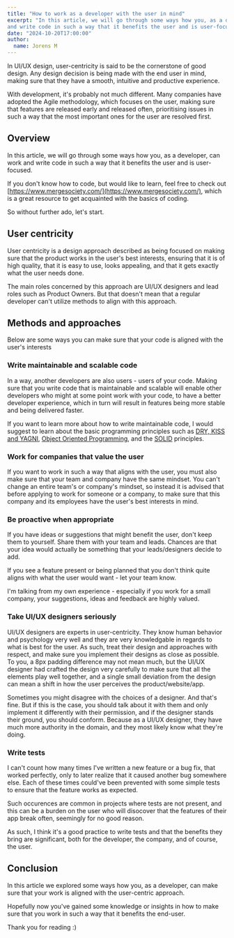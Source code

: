 ```yaml
---
title: "How to work as a developer with the user in mind"
excerpt: "In this article, we will go through some ways how you, as a developer, can work
and write code in such a way that it benefits the user and is user-focused."
date: "2024-10-20T17:00:00"
author:
  name: Jorens M
---
```


In UI/UX design, user-centricity is said to be the cornerstone of good design.
Any design decision is being made with the end user in mind, making sure that they
have a smooth, intuitive and productive experience.

With development, it's probably not much different. Many companies have adopted
the Agile methodology, which focuses on the user, making sure that features are
released early and released often, prioritising issues in such a way that the most
important ones for the user are resolved first.

## Overview

In this article, we will go through some ways how you, as a developer, can work
and write code in such a way that it benefits the user and is user-focused.

If you don't know how to code, but would like to learn, feel free to check out
[https://www.mergesociety.com/](https://www.mergesociety.com/), which is a great resource
to get acquainted with the basics of coding.

So without further ado, let's start.

## User centricity

User centricity is a design approach described as being focused on making sure that the product works in the user's best interests, ensuring that it is of high quality, that it is easy to use, looks appealing, and that it gets exactly what the user needs done.

The main roles concerned by this approach are UI/UX designers and lead roles such as Product Owners. But that doesn't mean that a regular developer can't utilize methods to align with this approach.

## Methods and approaches

Below are some ways you can make sure that your code is aligned with the user's interests

### Write maintainable and scalable code

In a way, another developers are also users - users of your code. Making sure that you write code that is maintainable and scalable will enable other developers who might at some point work with your code, to have a better developer experience, which in turn will result in features being more stable and being delivered faster.

If you want to learn more about how to write maintainable code, I would suggest to learn about the basic programming principles such as [DRY, KISS and YAGNI](https://medium.com/@curiousraj/the-principles-of-clean-code-dry-kiss-and-yagni-f973aa95fc4d#:~:text=In%20the%20quest%20for%20writing,'t%20Gonna%20Need%20It), [Object Oriented Programming](https://www.techtarget.com/searchapparchitecture/definition/object-oriented-programming-OOP#:~:text=Object%2Doriented%20programming%20(OOP)%20is%20a%20computer%20programming%20model,has%20unique%20attributes%20and%20behavior.), and the [SOLID](https://www.digitalocean.com/community/conceptual-articles/s-o-l-i-d-the-first-five-principles-of-object-oriented-design) principles.

### Work for companies that value the user

If you want to work in such a way that aligns with the user, you must also make sure that your team and company have the same mindset. You can't change an entire team's or company's mindset, so instead it is advised that before applying to work for someone or a company, to make sure that this company and its employees have the user's best interests in mind. 

### Be proactive when appropriate

If you have ideas or suggestions that might benefit the user, don't keep them to yourself. Share them with your team and leads. Chances are that your idea would actually be something that your leads/designers decide to add. 

If you see a feature present or being planned that you don't think quite aligns with what the user would want - let your team know.

I'm talking from my own experience - especially if you work for a small company, your suggestions, ideas and feedback are highly valued.

### Take UI/UX designers seriously

UI/UX designers are experts in user-centricity. They know human behavior and psychology very well and they are very knowledgable in regards to what is best for the user. As such, treat their design and approaches with respect, and make sure you implement their designs as close as possible. To you, a 8px padding difference may not mean much, but the UI/UX designer had crafted the design very carefully to make sure that all the elements play well together, and a single small deviation from the design can mean a shift in how the user perceives the product/website/app.

Sometimes you might disagree with the choices of a designer. And that's fine. But if this is the case, you should talk about it with them and only implement it differently with their permission, and if the designer stands their ground, you should conform. Because as a UI/UX designer, they have much more authority in the domain, and they most likely know what they're doing.

### Write tests

I can't count how many times I've written a new feature or a bug fix, that worked perfectly, only to later realize that it caused another bug somewhere else. Each of these times could've been prevented with some simple tests to ensure that the feature works as expected.

Such occurences are common in projects where tests are not present, and this can be a burden on the user who will disocover that the features of their app break often, seemingly for no good reason.

As such, I think it's a good practice to write tests and that the benefits they bring are significant, both for the developer, the company, and of course, the user.

## Conclusion

In this article we explored some ways how you, as a developer, can make sure that your work is aligned with the user-centric approach.

Hopefully now you've gained some knowledge or insights in how to make sure that you work in such a way that it benefits the end-user.

Thank you for reading :)